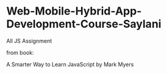 # Web-Mobile-Hybrid-App-Development-Course-Saylani

All JS Assignment

from book:
  
  A Smarter Way to Learn JavaScript by Mark Myers
